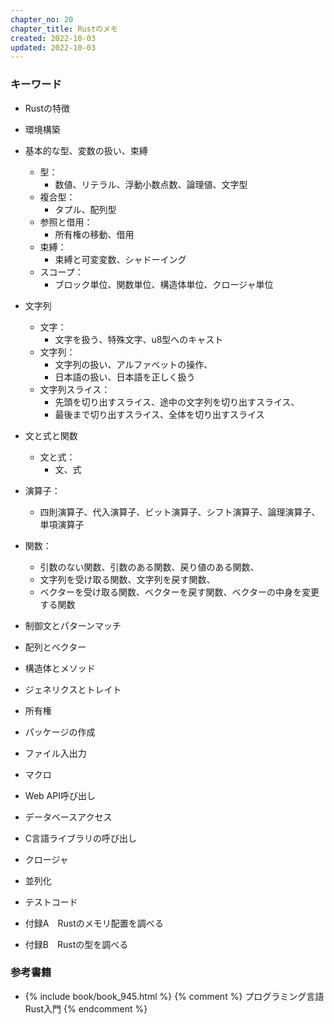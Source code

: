 ```yaml
---
chapter_no: 20
chapter_title: Rustのメモ
created: 2022-10-03
updated: 2022-10-03
---
```

### キーワード
- Rustの特徴
- 環境構築
- 基本的な型、変数の扱い、束縛
  - 型：
    - 数値、リテラル、浮動小数点数、論理値、文字型
  - 複合型：
    - タプル、配列型
  - 参照と借用：
    - 所有権の移動、借用
  - 束縛：
    - 束縛と可変変数、シャドーイング
  - スコープ：
    - ブロック単位、関数単位、構造体単位、クロージャ単位

- 文字列
  - 文字：
    - 文字を扱う、特殊文字、u8型へのキャスト
  - 文字列：
    - 文字列の扱い、アルファベットの操作、
    - 日本語の扱い、日本語を正しく扱う
  - 文字列スライス：
    - 先頭を切り出すスライス、途中の文字列を切り出すスライス、
    - 最後まで切り出すスライス、全体を切り出すスライス

- 文と式と関数
  - 文と式：
    - 文、式
- 演算子：
  - 四則演算子、代入演算子、ビット演算子、シフト演算子、論理演算子、単項演算子
- 関数：
  - 引数のない関数、引数のある関数、戻り値のある関数、
  - 文字列を受け取る関数、文字列を戻す関数、
  - ベクターを受け取る関数、ベクターを戻す関数、ベクターの中身を変更する関数

- 制御文とパターンマッチ

- 配列とベクター

- 構造体とメソッド

- ジェネリクスとトレイト

- 所有権

- パッケージの作成

- ファイル入出力

- マクロ

- Web API呼び出し

- データベースアクセス

- C言語ライブラリの呼び出し

- クロージャ

- 並列化

- テストコード

- 付録A　Rustのメモリ配置を調べる

- 付録B　Rustの型を調べる

### 参考書籍
- {% include book/book_945.html %} {% comment %} プログラミング言語Rust入門 {% endcomment %}

